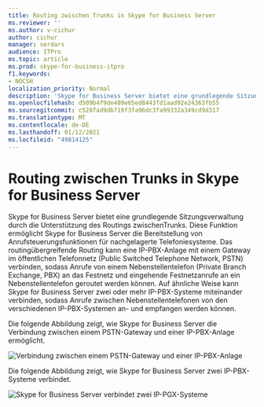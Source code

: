 ```yaml
---
title: Routing zwischen Trunks in Skype for Business Server
ms.reviewer: ''
ms.author: v-cichur
author: cichur
manager: serdars
audience: ITPro
ms.topic: article
ms.prod: skype-for-business-itpro
f1.keywords:
- NOCSH
localization_priority: Normal
description: 'Skype for Business Server bietet eine grundlegende Sitzungsverwaltung durch die Unterstützung des Routings zwischenTrunks. '
ms.openlocfilehash: d509b4f9de489e65ed8443fd1aad92e24363fb55
ms.sourcegitcommit: c528fad9db719f3fa96dc3fa99332a349cd9d317
ms.translationtype: MT
ms.contentlocale: de-DE
ms.lasthandoff: 01/12/2021
ms.locfileid: "49814125"
---
```

# <a name="inter-trunk-routing-in-skype-for-business-server"></a>Routing zwischen Trunks in Skype for Business Server

Skype for Business Server bietet eine grundlegende Sitzungsverwaltung durch die Unterstützung des Routings zwischenTrunks. Diese Funktion ermöglicht Skype for Business Server die Bereitstellung von Anrufsteuerungsfunktionen für nachgelagerte Telefoniesysteme. Das routingübergreifende Routing kann eine IP-PBX-Anlage mit einem Gateway im öffentlichen Telefonnetz (Public Switched Telephone Network, PSTN) verbinden, sodass Anrufe von einem Nebenstellentelefon (Private Branch Exchange, PBX) an das Festnetz und eingehende Festnetzanrufe an ein Nebenstellentelefon geroutet werden können. Auf ähnliche Weise kann Skype for Business Server zwei oder mehr IP-PBX-Systeme miteinander verbinden, sodass Anrufe zwischen Nebenstellentelefonen von den verschiedenen IP-PBX-Systemen an- und empfangen werden können. 


Die folgende Abbildung zeigt, wie Skype for Business Server die Verbindung zwischen einem PSTN-Gateway und einer IP-PBX-Anlage ermöglicht.

![Verbindung zwischen einem PSTN-Gateway und einer IP-PBX-Anlage](../../media/pstn-gateway-ip-pbx.jpg)

Die folgende Abbildung zeigt, wie Skype for Business Server zwei IP-PBX-Systeme verbindet.

![Skype for Business Server verbindet zwei IP-PGX-Systeme](../../media/two-ip-pbx-systems.jpg)

